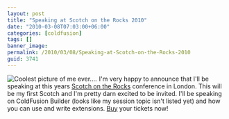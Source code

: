```yaml
---
layout: post
title: "Speaking at Scotch on the Rocks 2010"
date: "2010-03-08T07:03:00+06:00"
categories: [coldfusion]
tags: []
banner_image: 
permalink: /2010/03/08/Speaking-at-Scotch-on-the-Rocks-2010
guid: 3741
---
```


<img src="http://www.scotch-on-the-rocks.co.uk/assets/img/2010/speakers/raycamden.jpg" title="Coolest picture of me ever...." style="align:left;margin-right: 5px" align="left"> I'm very happy to announce that I'll be speaking at this years <a href="http://www.scotch-on-the-rocks.co.uk/">Scotch on the Rocks</a> conference in London. This will be my first Scotch and I'm pretty darn excited to be invited. I'll be speaking on ColdFusion Builder (looks like my session topic isn't listed yet) and how you can use and write extensions. <a href="http://www.scotch-on-the-rocks.co.uk/index.cfm?do=tickets.view">Buy</a> your tickets now!
<br clear="left">